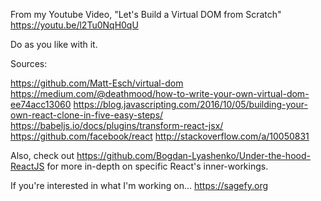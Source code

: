 From my Youtube Video, "Let's Build a Virtual DOM from Scratch" https://youtu.be/l2Tu0NqH0qU

Do as you like with it.

Sources:

https://github.com/Matt-Esch/virtual-dom
https://medium.com/@deathmood/how-to-write-your-own-virtual-dom-ee74acc13060
https://blog.javascripting.com/2016/10/05/building-your-own-react-clone-in-five-easy-steps/
https://babeljs.io/docs/plugins/transform-react-jsx/
https://github.com/facebook/react
http://stackoverflow.com/a/10050831

Also, check out https://github.com/Bogdan-Lyashenko/Under-the-hood-ReactJS for more in-depth on specific React's inner-workings.

If you're interested in what I'm working on... https://sagefy.org
